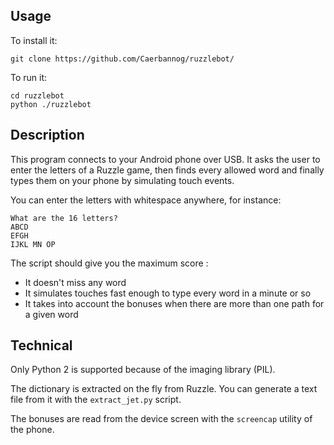 Usage
-----

To install it:

    git clone https://github.com/Caerbannog/ruzzlebot/

To run it:

    cd ruzzlebot
    python ./ruzzlebot


Description
-----------

This program connects to your Android phone over USB. It asks the user to enter
the letters of a Ruzzle game, then finds every allowed word and finally types 
them on your phone by simulating touch events.

You can enter the letters with whitespace anywhere, for instance:

    What are the 16 letters?
    ABCD
    EFGH
    IJKL MN OP

The script should give you the maximum score :
  * It doesn't miss any word
  * It simulates touches fast enough to type every word in a minute or so
  * It takes into account the bonuses when there are more than one path for a 
    given word

Technical
---------

Only Python 2 is supported because of the imaging library (PIL).

The dictionary is extracted on the fly from Ruzzle. You can generate a text file 
from it with the `extract_jet.py` script.

The bonuses are read from  the device screen with the `screencap` utility of 
the phone.

